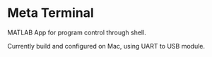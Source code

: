# Meta Terminal

MATLAB App for program control through shell.

Currently build and configured on Mac, using UART to USB module.
